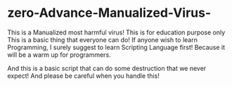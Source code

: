 # zero-Advance-Manualized-Virus-
This is a Manualized most harmful virus! This is for education purpose only
This is a basic thing that everyone can do! If anyone wish to learn Programming, I surely suggest to learn Scripting Language first! Because it will be a warm up for programmers. 

And this is a basic script that can do some destruction that we never expect! And please be careful when you handle this!
